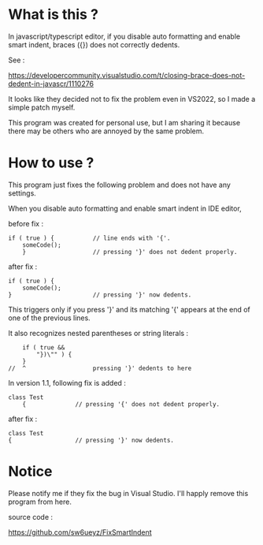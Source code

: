 
# What is this ?

In javascript/typescript editor, if you disable auto formatting and enable smart indent, braces ({}) does not correctly dedents.

See :

https://developercommunity.visualstudio.com/t/closing-brace-does-not-dedent-in-javascr/1110276

It looks like they decided not to fix the problem even in VS2022, so I made a simple patch myself.

This program was created for personal use, but I am sharing it because there may be others who are annoyed by the same problem.


# How to use ?

This program just fixes the following problem and does not have any settings.

When you disable auto formatting and enable smart indent in IDE editor,

before fix :

~~~
if ( true ) {           // line ends with '{'.
    someCode();
    }                   // pressing '}' does not dedent properly.
~~~

after fix :

~~~
if ( true ) {
    someCode();
}                       // pressing '}' now dedents.
~~~

This triggers only if you press '}' and its matching '{' appears at the end of one of the previous lines.

It also recognizes nested parentheses or string literals :

~~~
    if ( true &&
        "})\"" ) {
    }
//  ^                   pressing '}' dedents to here
~~~

In version 1.1, following fix is added :

~~~
class Test
    {              // pressing '{' does not dedent properly.
~~~

after fix :

~~~
class Test
{                  // pressing '}' now dedents.
~~~


# Notice

Please notify me if they fix the bug in Visual Studio. I'll happly remove this program from here.

source code :

https://github.com/sw6ueyz/FixSmartIndent
